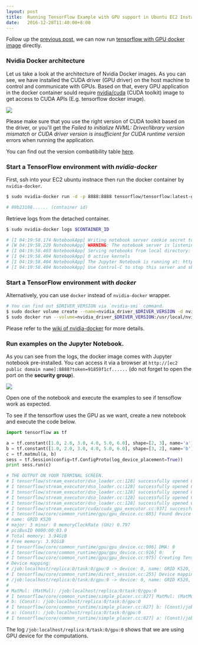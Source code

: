 ```yaml
---
layout: post
title:  Running TensorFlow Example with GPU support in Ubuntu EC2 Instance
date:   2016-12-28T11:40:00+8:00
---
```


Follow up the [previous post]({{site.baseurl}}/2016/12/17/install-nvidia-gpu-driver-and-nvidia-docker-in-ubuntu-ec2-instance/), we can now run [tensorflow with GPU docker image](http://askubuntu.com/questions/481414/install-nvidia-driver-instead-nouveau) directly.

### Nvidia Docker architecture

Let us take a look at the architecture of Nvidia Docker images. As you can see, we have installed the CUDA driver (GPU driver) on the host machine to control and communicate with GPUs. Based on that, every GPU application in the docker container sould require [nvidia/cuda](https://hub.docker.com/r/nvidia/cuda/) (CUDA toolkit) image to get access to CUDA APIs (E.g. tensorflow docker image).

<span class="no-border">![]({{site.baseurl}}/images/nvidia-docker-architecture.png)</span>

Please make sure that you use the right version of CUDA toolkit based on the driver, or you'll get the *Failed to initialize NVML: Driver/library version mismatch* or *CUDA driver version is insufficient for CUDA runtime version* errors when running the application. 

You can find out the version combatibility table [here](https://github.com/NVIDIA/nvidia-docker/wiki/CUDA#requirements).

### Start a TensorFlow environment with *nvidia-docker*

First, ssh into your EC2 ubuntu instnace then run the docker container by `nvidia-docker`.

```bash
$ sudo nvidia-docker run -d -p 8888:8888 tensorflow/tensorflow:latest-gpu

# 09b23108...... (container id)
```

Retrieve logs from the detached container.

```bash
$ sudo nvidia-docker logs $CONTAINER_ID

# [I 04:19:58.174 NotebookApp] Writing notebook server cookie secret to /root/.local/share/jupyter/runtime/notebook_cookie_secret
# [W 04:19:58.229 NotebookApp] WARNING: The notebook server is listening on all IP addresses and not using encryption. This is not recommended.
# [I 04:19:58.403 NotebookApp] Serving notebooks from local directory: /notebooks
# [I 04:19:58.404 NotebookApp] 0 active kernels
# [I 04:19:58.404 NotebookApp] The Jupyter Notebook is running at: http://[all ip addresses on your system]:8888/?token=91859f1cf......
# [I 04:19:58.404 NotebookApp] Use Control-C to stop this server and shut down all kernels (twice to skip confirmation).
```

### Start a TensorFlow environment with *docker*

Alternatively, you can use `docker` instead of `nvidia-docker` wrapper. 

```bash
# You can find out $DRIVER_VERSION via `nvidia-smi` command.
$ sudo docker volume create --name=nvidia_driver_$DRIVER_VERSION -d nvidia-docker
$ sudo docker run --volume=nvidia_driver_$DRIVER_VERSION:/usr/local/nvidia:ro --device=/dev/nvidiactl --device=/dev/nvidia-uvm --device=/dev/nvidia0 -it -p 8888:8888 tensorflow/tensorflow:latest-gpu
```

Please refer to the [wiki of nvidia-docker](https://github.com/NVIDIA/nvidia-docker/wiki/Internals) for more details.

### Run examples on the Jupyter Notebook.

As you can see from the logs, the docker image comes with Jupyter notebook pre-installed. You can access it via a browser at `http://[ec2 public domain name]:8888?token=91859f1cf......` (do not forget to open the port on the **security group**).

![]({{site.baseurl}}/images/jupyter-notebook-with-tensorflow-example.png)

Open one of the notebook and execute the examples to see if tensoflow work as expected.

To see if the tensorflow uses the GPU as we want, create a new notebook and execute the code below. 

```python
import tensorflow as tf

a = tf.constant([1.0, 2.0, 3.0, 4.0, 5.0, 6.0], shape=[2, 3], name='a')
b = tf.constant([1.0, 2.0, 3.0, 4.0, 5.0, 6.0], shape=[3, 2], name='b')
c = tf.matmul(a, b)
sess = tf.Session(config=tf.ConfigProto(log_device_placement=True))
print sess.run(c)

# THE OUTPUT ON YOUR TERMINAL SCREEN.
# I tensorflow/stream_executor/dso_loader.cc:128] successfully opened CUDA library libcublas.so locally
# I tensorflow/stream_executor/dso_loader.cc:128] successfully opened CUDA library libcudnn.so locally
# I tensorflow/stream_executor/dso_loader.cc:128] successfully opened CUDA library libcufft.so locally
# I tensorflow/stream_executor/dso_loader.cc:128] successfully opened CUDA library libcuda.so.1 locally
# I tensorflow/stream_executor/dso_loader.cc:128] successfully opened CUDA library libcurand.so locally
# I tensorflow/stream_executor/cuda/cuda_gpu_executor.cc:937] successful NUMA node read from SysFS had negative value (-1), but there must be at least one NUMA node, so returning NUMA node zero
# I tensorflow/core/common_runtime/gpu/gpu_device.cc:885] Found device 0 with properties:
# name: GRID K520
# major: 3 minor: 0 memoryClockRate (GHz) 0.797
# pciBusID 0000:00:03.0
# Total memory: 3.94GiB
# Free memory: 3.91GiB
# I tensorflow/core/common_runtime/gpu/gpu_device.cc:906] DMA: 0
# I tensorflow/core/common_runtime/gpu/gpu_device.cc:916] 0:   Y
# I tensorflow/core/common_runtime/gpu/gpu_device.cc:975] Creating TensorFlow device (/gpu:0) -> (device: 0, name: GRID K520, pci bus id: 0000:00:03.0)
# Device mapping:
# /job:localhost/replica:0/task:0/gpu:0 -> device: 0, name: GRID K520, pci bus id: 0000:00:03.0
# I tensorflow/core/common_runtime/direct_session.cc:255] Device mapping:
# /job:localhost/replica:0/task:0/gpu:0 -> device: 0, name: GRID K520, pci bus id: 0000:00:03.0
# 
# MatMul: (MatMul): /job:localhost/replica:0/task:0/gpu:0
# I tensorflow/core/common_runtime/simple_placer.cc:827] MatMul: (MatMul)/job:localhost/replica:0/task:0/gpu:0
# b: (Const): /job:localhost/replica:0/task:0/gpu:0
# I tensorflow/core/common_runtime/simple_placer.cc:827] b: (Const)/job:localhost/replica:0/task:0/gpu:0
# a: (Const): /job:localhost/replica:0/task:0/gpu:0
# I tensorflow/core/common_runtime/simple_placer.cc:827] a: (Const)/job:localhost/replica:0/task:0/gpu:0
```

The log `/job:localhost/replica:0/task:0/gpu:0` shows that we are using GPU device for the computations.

